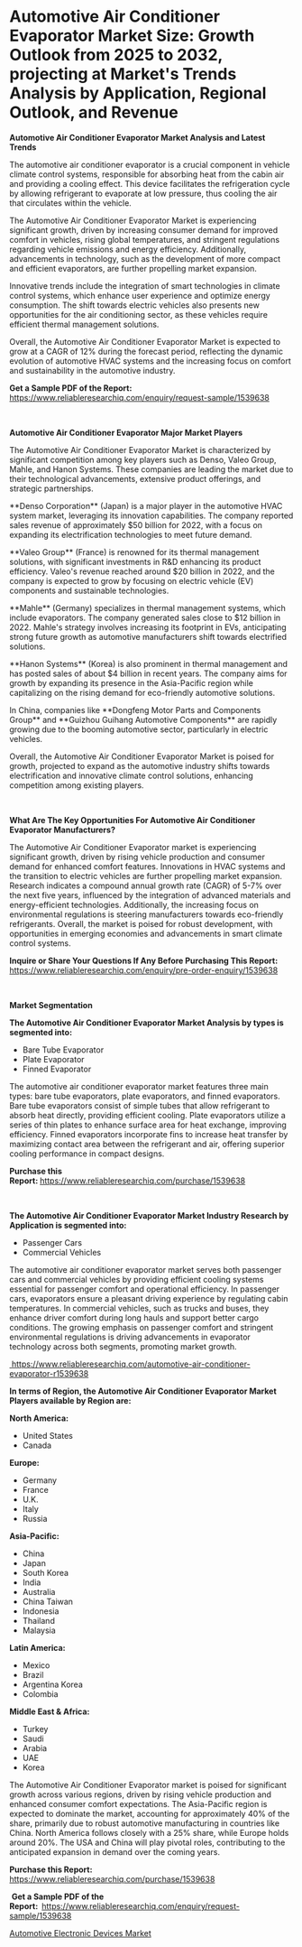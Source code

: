 <p><h1>Automotive Air Conditioner Evaporator Market Size: Growth Outlook from 2025 to 2032, projecting at Market's Trends Analysis by Application, Regional Outlook, and Revenue</h1></p><p><strong>Automotive Air Conditioner Evaporator Market Analysis and Latest Trends</strong></p>
<p><p>The automotive air conditioner evaporator is a crucial component in vehicle climate control systems, responsible for absorbing heat from the cabin air and providing a cooling effect. This device facilitates the refrigeration cycle by allowing refrigerant to evaporate at low pressure, thus cooling the air that circulates within the vehicle. </p><p>The Automotive Air Conditioner Evaporator Market is experiencing significant growth, driven by increasing consumer demand for improved comfort in vehicles, rising global temperatures, and stringent regulations regarding vehicle emissions and energy efficiency. Additionally, advancements in technology, such as the development of more compact and efficient evaporators, are further propelling market expansion. </p><p>Innovative trends include the integration of smart technologies in climate control systems, which enhance user experience and optimize energy consumption. The shift towards electric vehicles also presents new opportunities for the air conditioning sector, as these vehicles require efficient thermal management solutions. </p><p>Overall, the Automotive Air Conditioner Evaporator Market is expected to grow at a CAGR of 12% during the forecast period, reflecting the dynamic evolution of automotive HVAC systems and the increasing focus on comfort and sustainability in the automotive industry.</p></p>
<p><strong>Get a Sample PDF of the Report:&nbsp;</strong> <a href="https://www.reliableresearchiq.com/enquiry/request-sample/1539638?utm_campaign=3453&utm_medium=2&utm_source=Github&utm_content=ia&utm_term=30032025&utm_id=automotive-air-conditioner-evaporator">https://www.reliableresearchiq.com/enquiry/request-sample/1539638</a></p>
<p>&nbsp;</p>
<p><strong>Automotive Air Conditioner Evaporator Major Market Players</strong></p>
<p><p>The Automotive Air Conditioner Evaporator Market is characterized by significant competition among key players such as Denso, Valeo Group, Mahle, and Hanon Systems. These companies are leading the market due to their technological advancements, extensive product offerings, and strategic partnerships.</p><p>**Denso Corporation** (Japan) is a major player in the automotive HVAC system market, leveraging its innovation capabilities. The company reported sales revenue of approximately $50 billion for 2022, with a focus on expanding its electrification technologies to meet future demand.</p><p>**Valeo Group** (France) is renowned for its thermal management solutions, with significant investments in R&D enhancing its product efficiency. Valeo's revenue reached around $20 billion in 2022, and the company is expected to grow by focusing on electric vehicle (EV) components and sustainable technologies.</p><p>**Mahle** (Germany) specializes in thermal management systems, which include evaporators. The company generated sales close to $12 billion in 2022. Mahle's strategy involves increasing its footprint in EVs, anticipating strong future growth as automotive manufacturers shift towards electrified solutions.</p><p>**Hanon Systems** (Korea) is also prominent in thermal management and has posted sales of about $4 billion in recent years. The company aims for growth by expanding its presence in the Asia-Pacific region while capitalizing on the rising demand for eco-friendly automotive solutions.</p><p>In China, companies like **Dongfeng Motor Parts and Components Group** and **Guizhou Guihang Automotive Components** are rapidly growing due to the booming automotive sector, particularly in electric vehicles.</p><p>Overall, the Automotive Air Conditioner Evaporator Market is poised for growth, projected to expand as the automotive industry shifts towards electrification and innovative climate control solutions, enhancing competition among existing players.</p></p>
<p>&nbsp;</p>
<p><strong>What Are The Key Opportunities For Automotive Air Conditioner Evaporator Manufacturers?</strong></p>
<p><p>The Automotive Air Conditioner Evaporator market is experiencing significant growth, driven by rising vehicle production and consumer demand for enhanced comfort features. Innovations in HVAC systems and the transition to electric vehicles are further propelling market expansion. Research indicates a compound annual growth rate (CAGR) of 5-7% over the next five years, influenced by the integration of advanced materials and energy-efficient technologies. Additionally, the increasing focus on environmental regulations is steering manufacturers towards eco-friendly refrigerants. Overall, the market is poised for robust development, with opportunities in emerging economies and advancements in smart climate control systems.</p></p>
<p><strong>Inquire or Share Your Questions If Any Before Purchasing This Report:</strong> <a href="https://www.reliableresearchiq.com/enquiry/pre-order-enquiry/1539638?utm_campaign=3453&utm_medium=2&utm_source=Github&utm_content=ia&utm_term=30032025&utm_id=automotive-air-conditioner-evaporator">https://www.reliableresearchiq.com/enquiry/pre-order-enquiry/1539638</a></p>
<p>&nbsp;</p>
<p><strong>Market Segmentation</strong></p>
<p><strong>The Automotive Air Conditioner Evaporator Market Analysis by types is segmented into:</strong></p>
<p><ul><li>Bare Tube Evaporator</li><li>Plate Evaporator</li><li>Finned Evaporator</li></ul></p>
<p><p>The automotive air conditioner evaporator market features three main types: bare tube evaporators, plate evaporators, and finned evaporators. Bare tube evaporators consist of simple tubes that allow refrigerant to absorb heat directly, providing efficient cooling. Plate evaporators utilize a series of thin plates to enhance surface area for heat exchange, improving efficiency. Finned evaporators incorporate fins to increase heat transfer by maximizing contact area between the refrigerant and air, offering superior cooling performance in compact designs.</p></p>
<p><strong>Purchase this Report:&nbsp;</strong><a href="https://www.reliableresearchiq.com/purchase/1539638?utm_campaign=3453&utm_medium=2&utm_source=Github&utm_content=ia&utm_term=30032025&utm_id=automotive-air-conditioner-evaporator">https://www.reliableresearchiq.com/purchase/1539638</a></p>
<p>&nbsp;</p>
<p><strong>The Automotive Air Conditioner Evaporator Market Industry Research by Application is segmented into:</strong></p>
<p><ul><li>Passenger Cars</li><li>Commercial Vehicles</li></ul></p>
<p><p>The automotive air conditioner evaporator market serves both passenger cars and commercial vehicles by providing efficient cooling systems essential for passenger comfort and operational efficiency. In passenger cars, evaporators ensure a pleasant driving experience by regulating cabin temperatures. In commercial vehicles, such as trucks and buses, they enhance driver comfort during long hauls and support better cargo conditions. The growing emphasis on passenger comfort and stringent environmental regulations is driving advancements in evaporator technology across both segments, promoting market growth.</p></p>
<p><a href="https://www.reliableresearchiq.com/automotive-air-conditioner-evaporator-r1539638?utm_campaign=3453&utm_medium=2&utm_source=Github&utm_content=ia&utm_term=30032025&utm_id=automotive-air-conditioner-evaporator">&nbsp;https://www.reliableresearchiq.com/automotive-air-conditioner-evaporator-r1539638</a></p>
<p><strong>In terms of Region, the Automotive Air Conditioner Evaporator Market Players available by Region are:</strong></p>
<p>
    <p> <strong> North America: </strong>
        <ul>
            <li>United States</li>
            <li>Canada</li>
        </ul>
        </p> 
    <p> <strong> Europe: </strong>
        <ul>
            <li>Germany</li>
            <li>France</li>
            <li>U.K.</li>
            <li>Italy</li>
            <li>Russia</li>
        </ul>
        </p> 
    <p> <strong> Asia-Pacific: </strong>
        <ul>
            <li>China</li>
            <li>Japan</li>
            <li>South Korea</li>
            <li>India</li>
            <li>Australia</li>
            <li>China Taiwan</li>
            <li>Indonesia</li>
            <li>Thailand</li>
            <li>Malaysia</li>
        </ul>
        </p> 
    <p> <strong> Latin America: </strong>
        <ul>
            <li>Mexico</li>
            <li>Brazil</li>
            <li>Argentina Korea</li>
            <li>Colombia</li>
        </ul>
        </p> 
    <p> <strong> Middle East & Africa: </strong>
        <ul>
            <li>Turkey</li>
            <li>Saudi</li>
            <li>Arabia</li>
            <li>UAE</li>
            <li>Korea</li>
        </ul>
    </p>
    </p>
<p><p>The Automotive Air Conditioner Evaporator market is poised for significant growth across various regions, driven by rising vehicle production and enhanced consumer comfort expectations. The Asia-Pacific region is expected to dominate the market, accounting for approximately 40% of the share, primarily due to robust automotive manufacturing in countries like China. North America follows closely with a 25% share, while Europe holds around 20%. The USA and China will play pivotal roles, contributing to the anticipated expansion in demand over the coming years.</p></p>
<p><strong>Purchase this Report: </strong><a href="https://www.reliableresearchiq.com/purchase/1539638?utm_campaign=3453&utm_medium=2&utm_source=Github&utm_content=ia&utm_term=30032025&utm_id=automotive-air-conditioner-evaporator">https://www.reliableresearchiq.com/purchase/1539638</a></p>
<p>&nbsp;<strong>Get a Sample PDF of the Report:&nbsp;&nbsp;</strong><a href="https://www.reliableresearchiq.com/enquiry/request-sample/1539638?utm_campaign=3453&utm_medium=2&utm_source=Github&utm_content=ia&utm_term=30032025&utm_id=automotive-air-conditioner-evaporator">https://www.reliableresearchiq.com/enquiry/request-sample/1539638</a></p>
<p><strong></strong></p>
<p><p><a href="https://github.com/lynlynyusay/Market-Research-Report-List-1/blob/main/automotive-electronic-devices-market.md?utm_campaign=3453&utm_medium=2&utm_source=Github&utm_content=ia&utm_term=30032025&utm_id=automotive-air-conditioner-evaporator">Automotive Electronic Devices Market</a></p></p>